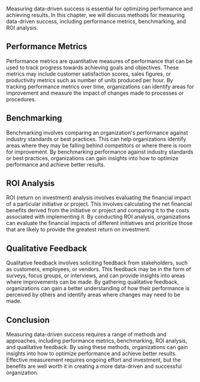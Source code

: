
Measuring data-driven success is essential for optimizing performance and achieving results. In this chapter, we will discuss methods for measuring data-driven success, including performance metrics, benchmarking, and ROI analysis.

Performance Metrics
-------------------

Performance metrics are quantitative measures of performance that can be used to track progress towards achieving goals and objectives. These metrics may include customer satisfaction scores, sales figures, or productivity metrics such as number of units produced per hour. By tracking performance metrics over time, organizations can identify areas for improvement and measure the impact of changes made to processes or procedures.

Benchmarking
------------

Benchmarking involves comparing an organization's performance against industry standards or best practices. This can help organizations identify areas where they may be falling behind competitors or where there is room for improvement. By benchmarking performance against industry standards or best practices, organizations can gain insights into how to optimize performance and achieve better results.

ROI Analysis
------------

ROI (return on investment) analysis involves evaluating the financial impact of a particular initiative or project. This involves calculating the net financial benefits derived from the initiative or project and comparing it to the costs associated with implementing it. By conducting ROI analysis, organizations can evaluate the financial impacts of different initiatives and prioritize those that are likely to provide the greatest return on investment.

Qualitative Feedback
--------------------

Qualitative feedback involves soliciting feedback from stakeholders, such as customers, employees, or vendors. This feedback may be in the form of surveys, focus groups, or interviews, and can provide insights into areas where improvements can be made. By gathering qualitative feedback, organizations can gain a better understanding of how their performance is perceived by others and identify areas where changes may need to be made.

Conclusion
----------

Measuring data-driven success requires a range of methods and approaches, including performance metrics, benchmarking, ROI analysis, and qualitative feedback. By using these methods, organizations can gain insights into how to optimize performance and achieve better results. Effective measurement requires ongoing effort and investment, but the benefits are well worth it in creating a more data-driven and successful organization.
